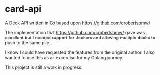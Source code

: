 # card-api
A Deck API written in Go based upon https://github.com/crobertsbmw/

The implementation that https://github.com/crobertsbmw/ gave was excellent but I needed support for Jockers
and allowing multiple decks to push to the same pile.

I know I could have requested the features from the original author. I also wanted to use this as an excercise for my Golang
journey.

This project is still a work in progress.
